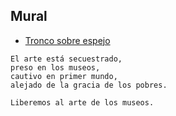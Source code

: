 ## Mural

  - [Tronco sobre espejo](./troncoSobreEspejo)

```
El arte está secuestrado,
preso en los museos,
cautivo en primer mundo,
alejado de la gracia de los pobres.

Liberemos al arte de los museos.
```

